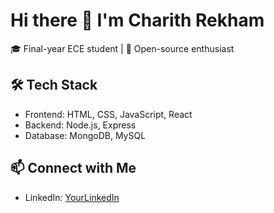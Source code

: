 # Hi there 👋 I'm Charith Rekham

🎓 Final-year ECE student  | 🚀 Open-source enthusiast

## 🛠️ Tech Stack
- Frontend: HTML, CSS, JavaScript, React
- Backend: Node.js, Express
- Database: MongoDB, MySQL

## 📫 Connect with Me
- LinkedIn: [YourLinkedIn](www.linkedin.com/in/charith-rekham-83b295301)
